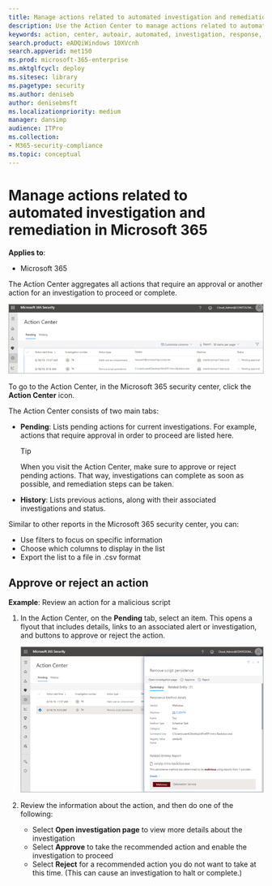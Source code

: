```yaml
---
title: Manage actions related to automated investigation and remediation in Microsoft 365 
description: Use the Action Center to manage actions related to automated investigation and response
keywords: action, center, autoair, automated, investigation, response, remediation
search.product: eADQiWindows 10XVcnh
search.appverid: met150
ms.prod: microsoft-365-enterprise
ms.mktglfcycl: deploy
ms.sitesec: library
ms.pagetype: security
ms.author: deniseb
author: denisebmsft
ms.localizationpriority: medium
manager: dansimp
audience: ITPro
ms.collection: 
- M365-security-compliance 
ms.topic: conceptual
---
```


# Manage actions related to automated investigation and remediation in Microsoft 365

**Applies to**:
- Microsoft 365

The Action Center aggregates all actions that require an approval or another action for an investigation to proceed or complete.

![Action Center](../images/air-actioncenter.png)

To go to the Action Center, in the Microsoft 365 security center, click the **Action Center** icon.

The Action Center consists of two main tabs:
- **Pending**: Lists pending actions for current investigations. For example, actions that require approval in order to proceed are listed here.

    > [!TIP]
    > When you visit the Action Center, make sure to approve or reject pending actions. That way, investigations can complete as soon as possible, and remediation steps can be taken. 

- **History**: Lists previous actions, along with their associated investigations and status.

Similar to other reports in the Microsoft 365 security center, you can:
- Use filters to focus on specific information
- Choose which columns to display in the list
- Export the list to a file in .csv format 

## Approve or reject an action

**Example**: Review an action for a malicious script

1. In the Action Center, on the **Pending** tab, select an item. This opens a flyout that includes details, links to an associated alert or investigation, and buttons to approve or reject the action. 

    ![Approve or reject an action](../images/air-actioncenter-itemselected.png)

2. Review the information about the action, and then do one of the following:
    - Select **Open investigation page** to view more details about the investigation
    - Select **Approve** to take the recommended action and enable the investigation to proceed
    - Select **Reject** for a recommended action you do not want to take at this time. (This can cause an investigation to halt or complete.)





